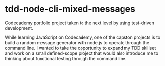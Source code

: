 # tdd-node-cli-mixed-messages
Codecademy portfolio project taken to the next level by using test-driven development.

While learning JavaScript on Codecademy, one of the capston projects is to build a random message generator with node.js to operate through the command line.
I wanted to take the opportunity to expand my TDD skillset and work on a small defined-scope project that would also introduce me to thinking about functional
testing through the command line.
